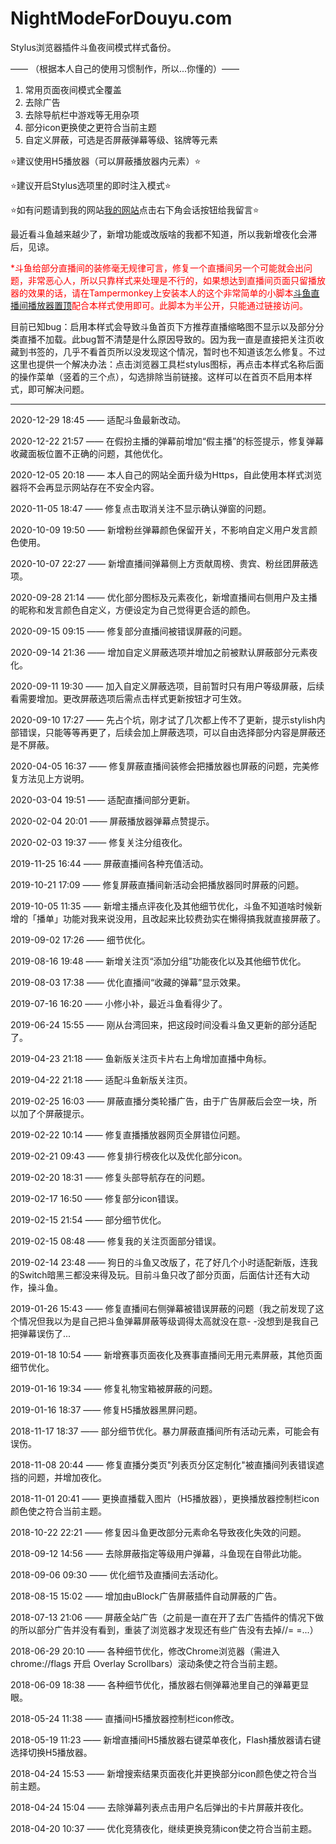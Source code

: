 # NightModeForDouyu.com
Stylus浏览器插件斗鱼夜间模式样式备份。

—— （根据本人自己的使用习惯制作，所以...你懂的）——

1. 常用页面夜间模式全覆盖
2. 去除广告
3. 去除导航栏中游戏等无用杂项
4. 部分icon更换使之更符合当前主题
5. 自定义屏蔽，可选是否屏蔽弹幕等级、铭牌等元素

⭐建议使用H5播放器（可以屏蔽播放器内元素）⭐

⭐建议开启Stylus选项里的即时注入模式⭐

⭐如有问题请到我的网站[我的网站](http://www.asifadeaway.com)点击右下角会话按钮给我留言⭐

最近看斗鱼越来越少了，新增功能或改版啥的我都不知道，所以我新增夜化会滞后，见谅。

<font color=#FF0000>*斗鱼给部分直播间的装修毫无规律可言，修复一个直播间另一个可能就会出问题，非常恶心人，所以只靠样式来处理是不行的，如果想达到直播间页面只留播放器的效果的话，请在Tampermonkey上安装本人的这个非常简单的小脚本</font>[斗鱼直播间播放器置顶](https://greasyfork.org/zh-CN/scripts/399600)<font color=#FF0000>配合本样式使用即可。此脚本为半公开，只能通过链接访问。</font>

目前已知bug：启用本样式会导致斗鱼首页下方推荐直播缩略图不显示以及部分分类直播不加载。此bug暂不清楚是什么原因导致的。因为我一直是直接把关注页收藏到书签的，几乎不看首页所以没发现这个情况，暂时也不知道该怎么修复。不过这里也提供一个解决办法：点击浏览器工具栏stylus图标，再点击本样式名称后面的操作菜单（竖着的三个点），勾选排除当前链接。这样可以在首页不启用本样式，即可解决问题。

---------------------------------------------------

2020-12-29 18:45 —— 适配斗鱼最新改动。

2020-12-22 21:57 —— 在假扮主播的弹幕前增加“假主播”的标签提示，修复弹幕收藏面板位置不正确的问题，其他优化。

2020-12-05 20:18 —— 本人自己的网站全面升级为Https，自此使用本样式浏览器将不会再显示网站存在不安全内容。

2020-11-05 18:47 —— 修复点击取消关注不显示确认弹窗的问题。

2020-10-09 19:50 —— 新增粉丝弹幕颜色保留开关，不影响自定义用户发言颜色使用。

2020-10-07 22:27 —— 新增直播间弹幕侧上方贡献周榜、贵宾、粉丝团屏蔽选项。

2020-09-28 21:14 —— 优化部分图标及元素夜化，新增直播间右侧用户及主播的昵称和发言颜色自定义，方便设定为自己觉得更合适的颜色。

2020-09-15 09:15 —— 修复部分直播间被错误屏蔽的问题。

2020-09-14 21:36 —— 增加自定义屏蔽选项并增加之前被默认屏蔽部分元素夜化。

2020-09-11 19:30 —— 加入自定义屏蔽选项，目前暂时只有用户等级屏蔽，后续看需要增加。更改屏蔽选项后需点击样式更新按钮才可生效。

2020-09-10 17:27 —— 先占个坑，刚才试了几次都上传不了更新，提示stylish内部错误，只能等等再更了，后续会加上屏蔽选项，可以自由选择部分内容是屏蔽还是不屏蔽。

2020-04-05 16:37 —— 修复屏蔽直播间装修会把播放器也屏蔽的问题，完美修复方法见上方说明。

2020-03-04 19:51 —— 适配直播间部分更新。

2020-02-04 20:01 —— 屏蔽播放器弹幕点赞提示。

2020-02-03 19:37 —— 修复关注分组夜化。

2019-11-25 16:44 —— 屏蔽直播间各种充值活动。

2019-10-21 17:09 —— 修复屏蔽直播间新活动会把播放器同时屏蔽的问题。

2019-10-05 11:35 —— 新增主播点评夜化及其他细节优化，斗鱼不知道啥时候新增的「播单」功能对我来说没用，且改起来比较费劲实在懒得搞我就直接屏蔽了。

2019-09-02 17:26 —— 细节优化。

2019-08-16 19:48 —— 新增关注页“添加分组”功能夜化以及其他细节优化。

2019-08-03 17:38 —— 优化直播间“收藏的弹幕”显示效果。

2019-07-16 16:20 —— 小修小补，最近斗鱼看得少了。

2019-06-24 15:55 —— 刚从台湾回来，把这段时间没看斗鱼又更新的部分适配了。

2019-04-23 21:18 —— 鱼新版关注页卡片右上角增加直播中角标。

2019-04-22 21:18 —— 适配斗鱼新版关注页。

2019-02-25 16:03 —— 屏蔽直播分类轮播广告，由于广告屏蔽后会空一块，所以加了个屏蔽提示。

2019-02-22 10:14 —— 修复直播播放器网页全屏错位问题。

2019-02-21 09:43 —— 修复排行榜夜化以及优化部分icon。

2019-02-20 18:31 —— 修复头部导航存在的问题。

2019-02-17 16:50 —— 修复部分icon错误。

2019-02-15 21:54 —— 部分细节优化。

2019-02-15 08:48 —— 修复我的关注页面部分错误。

2019-02-14 23:48 —— 狗日的斗鱼又改版了，花了好几个小时适配新版，连我的Switch暗黑三都没来得及玩。目前斗鱼只改了部分页面，后面估计还有大动作，操斗鱼。

2019-01-26 15:43 —— 修复直播间右侧弹幕被错误屏蔽的问题（我之前发现了这个情况但我以为是自己把斗鱼弹幕屏蔽等级调得太高就没在意- -没想到是我自己把弹幕误伤了...

2019-01-18 10:54 —— 新增赛事页面夜化及赛事直播间无用元素屏蔽，其他页面细节优化。

2019-01-16 19:34 —— 修复礼物宝箱被屏蔽的问题。

2019-01-16 18:37 —— 修复H5播放器黑屏问题。

2018-11-17 18:37 —— 部分细节优化。暴力屏蔽直播间所有活动元素，可能会有误伤。

2018-11-08 20:44 —— 修复直播分类页"列表页分区定制化"被直播间列表错误遮挡的问题，并增加夜化。

2018-11-01 20:41 —— 更换直播载入图片（H5播放器），更换播放器控制栏icon颜色使之符合当前主题。

2018-10-22 22:21 —— 修复因斗鱼更改部分元素命名导致夜化失效的问题。

2018-09-12 14:56 —— 去除屏蔽指定等级用户弹幕，斗鱼现在自带此功能。

2018-09-06 09:30 —— 优化细节及直播间去活动化。

2018-08-15 15:02 —— 增加由uBlock广告屏蔽插件自动屏蔽的广告。

2018-07-13 21:06 —— 屏蔽全站广告（之前是一直在开了去广告插件的情况下做的所以部分广告并没有看到，重装了浏览器才发现还有些广告没有去掉//= =...）

2018-06-29 20:10 —— 各种细节优化，修改Chrome浏览器（需进入 chrome://flags 开启 Overlay Scrollbars）滚动条使之符合当前主题。

2018-06-09 18:38 —— 各种细节优化，播放器右侧弹幕池里自己的弹幕更显眼。

2018-05-24 11:38 —— 直播间H5播放器控制栏icon修改。

2018-05-19 11:23 —— 新增直播间H5播放器右键菜单夜化，Flash播放器请右键选择切换H5播放器。

2018-04-24 15:53 —— 新增搜索结果页面夜化并更换部分icon颜色使之符合当前主题。

2018-04-24 15:04 —— 去除弹幕列表点击用户名后弹出的卡片屏蔽并夜化。

2018-04-20 10:37 —— 优化竞猜夜化，继续更换竞猜icon使之符合当前主题。

